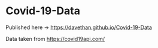 # Covid-19-Data

Published here -> https://davethan.github.io/Covid-19-Data

Data taken from https://covid19api.com/

